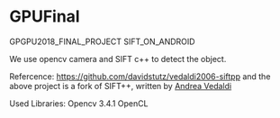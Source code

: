 # GPUFinal
GPGPU2018_FINAL_PROJECT SIFT_ON_ANDROID

We use opencv camera and SIFT c++ to detect the object.

Refercence:
https://github.com/davidstutz/vedaldi2006-siftpp
and the above project is a fork of SIFT++,  written by [Andrea Vedaldi](http://www.robots.ox.ac.uk/~vedaldi)

Used Libraries:
Opencv 3.4.1
OpenCL
